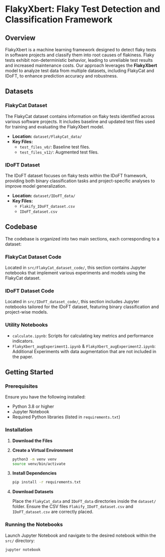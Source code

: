 # FlakyXbert: Flaky Test Detection and Classification Framework


## Overview

FlakyXbert is a machine learning framework designed to detect flaky tests in software projects and classify them into root causes of flakiness. Flaky tests exhibit non-deterministic behavior, leading to unreliable test results and increased maintenance costs. Our approach leverages the **FlakyXbert** model to analyze test data from multiple datasets, including FlakyCat and IDoFT, to enhance prediction accuracy and robustness.

## Datasets

### FlakyCat Dataset
The FlakyCat dataset contains information on flaky tests identified across various software projects. It includes baseline and updated test files used for training and evaluating the FlakyXbert model.

- **Location:** `dataset/FlakyCat_data/`
- **Key Files:**
  - `test_files_v0/`: Baseline test files.
  - `test_files_v12/`: Augmented test files.

### IDoFT Dataset
The IDoFT dataset focuses on flaky tests within the IDoFT framework, providing both binary classification tasks and project-specific analyses to improve model generalization.

- **Location:** `dataset/IDoFT_data/`
- **Key Files:**
  - `Flakify_IDoFT_dataset.csv`
  - `IDoFT_dataset.csv`

## Codebase

The codebase is organized into two main sections, each corresponding to a dataset:

### FlakyCat Dataset Code
Located in `src/FlakyCat_dataset_code/`, this section contains Jupyter notebooks that implement various experiments and models using the FlakyCat dataset.

### IDoFT Dataset Code
Located in `src/IDoFT_dataset_code/`, this section includes Jupyter notebooks tailored for the IDoFT dataset, featuring binary classification and project-wise models.

### Utility Notebooks
- `calculate.ipynb`: Scripts for calculating key metrics and performance indicators.
- `FlakyXbert_augExperiment1.ipynb` & `FlakyXbert_augExperiment2.ipynb`: Additional Experiments with data augmentation that are not included in the paper.

## Getting Started

### Prerequisites

Ensure you have the following installed:
- Python 3.8 or higher
- Jupyter Notebook
- Required Python libraries (listed in `requirements.txt`)

### Installation

1. **Download the Files**


2. **Create a Virtual Environment**

    ```bash
    python3 -m venv venv
    source venv/bin/activate
    ```

3. **Install Dependencies**

    ```bash
    pip install -r requirements.txt
    ```

4. **Download Datasets**

    Place the `FlakyCat_data` and `IDoFT_data` directories inside the `dataset/` folder. Ensure the CSV files `Flakify_IDoFT_dataset.csv` and `IDoFT_dataset.csv` are correctly placed.

### Running the Notebooks

Launch Jupyter Notebook and navigate to the desired notebook within the `src/` directory:

```bash
jupyter notebook

